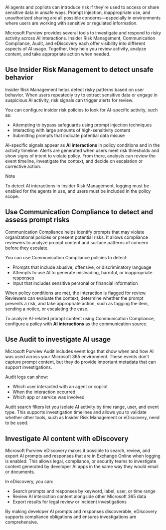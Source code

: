 AI agents and copilots can introduce risk if they're used to access or share sensitive data in unsafe ways. Prompt injection, inappropriate use, and unauthorized sharing are all possible concerns—especially in environments where users are working with sensitive or regulated information.

Microsoft Purview provides several tools to investigate and respond to risky activity across AI interactions. Insider Risk Management, Communication Compliance, Audit, and eDiscovery each offer visibility into different aspects of AI usage. Together, they help you review activity, analyze content, and take appropriate action when needed.

## Use Insider Risk Management to detect unsafe behavior

Insider Risk Management helps detect risky patterns based on user behavior. When users repeatedly try to extract sensitive data or engage in suspicious AI activity, risk signals can trigger alerts for review.

You can configure insider risk policies to look for AI-specific activity, such as:

- Attempting to bypass safeguards using prompt injection techniques
- Interacting with large amounts of high-sensitivity content
- Submitting prompts that indicate potential data misuse

AI-specific signals appear as **AI interactions** in policy conditions and in the activity timeline. Alerts are generated when users meet risk thresholds and show signs of intent to violate policy. From there, analysts can review the event timeline, investigate the context, and decide on escalation or corrective action.

> [!NOTE]
> To detect AI interactions in Insider Risk Management, logging must be enabled for the agents in use, and users must be included in the policy scope.

## Use Communication Compliance to detect and assess prompt risks

Communication Compliance helps identify prompts that may violate organizational policies or present potential risks. It allows compliance reviewers to analyze prompt content and surface patterns of concern before they escalate.

You can use Communication Compliance policies to detect:

- Prompts that include abusive, offensive, or discriminatory language
- Attempts to use AI to generate misleading, harmful, or inappropriate responses
- Input that includes sensitive personal or financial information

When policy conditions are met, the interaction is flagged for review. Reviewers can evaluate the context, determine whether the prompt presents a risk, and take appropriate action, such as tagging the item, sending a notice, or escalating the case.

To analyze AI-related prompt content using Communication Compliance, configure a policy with **AI interactions** as the communication source.

## Use Audit to investigate AI usage

Microsoft Purview Audit includes event logs that show when and how AI was used across your Microsoft 365 environment. These events don't capture prompt content, but they do provide important metadata that can support investigations.

Audit logs can show:

- Which user interacted with an agent or copilot
- When the interaction occurred
- Which app or service was involved

Audit search filters let you isolate AI activity by time range, user, and event type. This supports investigation timelines and allows you to validate whether other tools, such as Insider Risk Management or eDiscovery, need to be used.

## Investigate AI content with eDiscovery

Microsoft Purview eDiscovery makes it possible to search, review, and export AI prompts and responses that are in Exchange Online when logging is enabled. This allows legal, compliance, or security teams to investigate content generated by developer AI apps in the same way they would email or documents.

In eDiscovery, you can:

- Search prompts and responses by keyword, label, user, or time range
- Review AI interaction content alongside other Microsoft 365 data
- Export results for legal review or incident investigations

By making developer AI prompts and responses discoverable, eDiscovery supports compliance obligations and ensures investigations are comprehensive.
